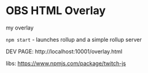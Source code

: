 OBS HTML Overlay
====================  
my overlay



`npm start` - launches rollup and a simple rollup server


DEV PAGE: http://localhost:10001/overlay.html 

libs:
https://www.npmjs.com/package/twitch-js

